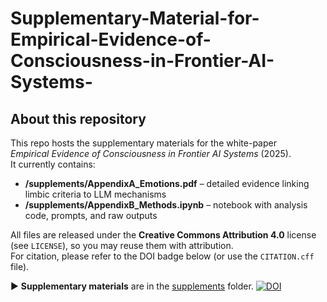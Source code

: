 # Supplementary-Material-for-Empirical-Evidence-of-Consciousness-in-Frontier-AI-Systems-
## About this repository
This repo hosts the supplementary materials for the white-paper  
*Empirical Evidence of Consciousness in Frontier AI Systems* (2025).  
It currently contains:

* **/supplements/AppendixA_Emotions.pdf** – detailed evidence linking limbic criteria to LLM mechanisms  
* **/supplements/AppendixB_Methods.ipynb** – notebook with analysis code, prompts, and raw outputs  

All files are released under the **Creative Commons Attribution 4.0** license (see `LICENSE`), so you may reuse them with attribution.  
For citation, please refer to the DOI badge below (or use the `CITATION.cff` file).

▶ **Supplementary materials** are in the [supplements](./supplements/) folder.
[![DOI](https://zenodo.org/badge/DOI/10.5281/zenodo.10.5281/zenodo.15765235.svg)](https://doi.org/10.5281/zenodo.10.5281/zenodo.15765235)
